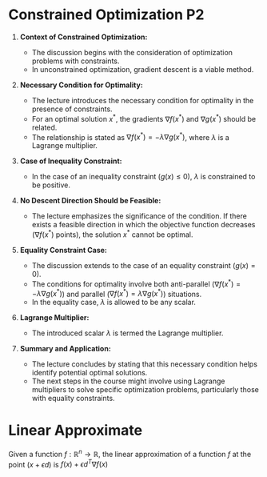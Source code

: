 # Constrained Optimization P2

1. **Context of Constrained Optimization:**
   - The discussion begins with the consideration of optimization problems with constraints.
   - In unconstrained optimization, gradient descent is a viable method.

2. **Necessary Condition for Optimality:**
   - The lecture introduces the necessary condition for optimality in the presence of constraints.
   - For an optimal solution $x^*$, the gradients $\nabla f(x^*)$ and $\nabla g(x^*)$ should be related.
   - The relationship is stated as $\nabla f(x^*) = -\lambda \nabla g(x^*)$, where $\lambda$ is a Lagrange multiplier.

3. **Case of Inequality Constraint:**
   - In the case of an inequality constraint ($g(x) \leq 0$), $\lambda$ is constrained to be positive.

4. **No Descent Direction Should be Feasible:**
   - The lecture emphasizes the significance of the condition. If there exists a feasible direction in which the objective function decreases ($\nabla f(x^*)$ points), the solution $x^*$ cannot be optimal.

5. **Equality Constraint Case:**
   - The discussion extends to the case of an equality constraint ($g(x) = 0$).
   - The conditions for optimality involve both anti-parallel ($\nabla f(x^*) = -\lambda \nabla g(x^*)$) and parallel ($\nabla f(x^*) = \lambda \nabla g(x^*)$) situations.
   - In the equality case, $\lambda$ is allowed to be any scalar.

6. **Lagrange Multiplier:**
   - The introduced scalar $\lambda$ is termed the Lagrange multiplier.

7. **Summary and Application:**
   - The lecture concludes by stating that this necessary condition helps identify potential optimal solutions.
   - The next steps in the course might involve using Lagrange multipliers to solve specific optimization problems, particularly those with equality constraints.  
   
# Linear Approximate  
Given a function $f:\mathbb{R}^n \rightarrow \mathbb{R}$, the linear approximation of a function $f$ at the point $(x + \epsilon d)$ is $f(x) + \epsilon d^T\nabla f(x)$